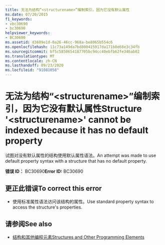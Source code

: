 ```yaml
---
title: 无法为结构“<structurename>”编制索引，因为它没有默认属性
ms.date: 07/20/2015
f1_keywords:
- vbc30690
- bc30690
helpviewer_keywords:
- BC30690
ms.assetid: d3609e1d-0a26-46cc-968a-be8065b554c6
ms.openlocfilehash: 11c73a149da7bd800415917da171b8e68e3c34fb
ms.sourcegitcommit: bf5c5850654187705bc94cc40ebfb62fe346ab02
ms.translationtype: MT
ms.contentlocale: zh-CN
ms.lasthandoff: 09/23/2020
ms.locfileid: "91081058"
---
```

# <a name="structure-structurename-cannot-be-indexed-because-it-has-no-default-property"></a><span data-ttu-id="d83d4-102">无法为结构“\<structurename>”编制索引，因为它没有默认属性</span><span class="sxs-lookup"><span data-stu-id="d83d4-102">Structure '\<structurename>' cannot be indexed because it has no default property</span></span>

<span data-ttu-id="d83d4-103">试图对没有默认属性的结构使用默认属性语法。</span><span class="sxs-lookup"><span data-stu-id="d83d4-103">An attempt was made to use default property syntax with a structure that has no default property.</span></span>  
  
 <span data-ttu-id="d83d4-104">**错误 ID：** BC30690</span><span class="sxs-lookup"><span data-stu-id="d83d4-104">**Error ID:** BC30690</span></span>  
  
## <a name="to-correct-this-error"></a><span data-ttu-id="d83d4-105">更正此错误</span><span class="sxs-lookup"><span data-stu-id="d83d4-105">To correct this error</span></span>  
  
- <span data-ttu-id="d83d4-106">使用标准属性语法访问该结构的属性。</span><span class="sxs-lookup"><span data-stu-id="d83d4-106">Use standard property syntax to access the structure's properties.</span></span>  
  
## <a name="see-also"></a><span data-ttu-id="d83d4-107">请参阅</span><span class="sxs-lookup"><span data-stu-id="d83d4-107">See also</span></span>

- [<span data-ttu-id="d83d4-108">结构和其他编程元素</span><span class="sxs-lookup"><span data-stu-id="d83d4-108">Structures and Other Programming Elements</span></span>](../programming-guide/language-features/data-types/structures-and-other-programming-elements.md)
